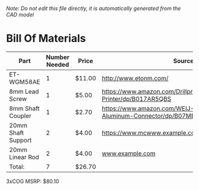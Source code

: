 ###### Note: Do not edit this file directly, it is automatically generated from the CAD model 
# Bill Of Materials 
 |Part|Number Needed|Price|Source| 
 |----|----------|-----|-----|
|ET-WGM58AE|1|$11.00|http://www.etonm.com/|
|8mm Lead Screw|1|$5.00|https://www.amazon.com/Drillpro-400mm-Lead-Screw-Printer/dp/B017AR5QBS|
|8mm Shaft Coupler|1|$2.70|https://www.amazon.com/WEIJ-Coupling-Diameter-Aluminum-Connector/dp/B07MBGP5BP|
|20mm Shaft Support|2|$4.00|https://www.mcwww.example.commaster.com/62645k42|
|20mm Linear Rod|2|$4.00|www.example.com|
|Total: |7|$26.70| |

 3xCOG MSRP: $80.10